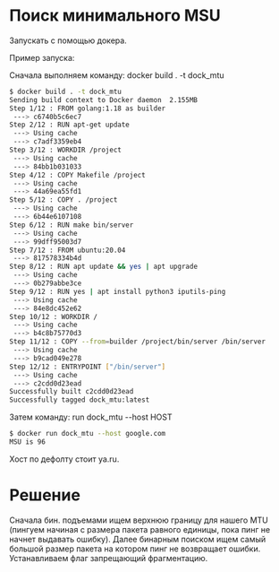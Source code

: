 # Поиск минимального MSU

Запускать с помощью докера. 

Пример запуска:

Сначала выполняем команду: docker build . -t dock_mtu
```bash
$ docker build . -t dock_mtu
Sending build context to Docker daemon  2.155MB
Step 1/12 : FROM golang:1.18 as builder
 ---> c6740b5c6ec7
Step 2/12 : RUN apt-get update
 ---> Using cache
 ---> c7adf3359eb4
Step 3/12 : WORKDIR /project
 ---> Using cache
 ---> 84bb1b031033
Step 4/12 : COPY Makefile /project
 ---> Using cache
 ---> 44a69ea55fd1
Step 5/12 : COPY . /project
 ---> Using cache
 ---> 6b44e6107108
Step 6/12 : RUN make bin/server
 ---> Using cache
 ---> 99dff95003d7
Step 7/12 : FROM ubuntu:20.04
 ---> 817578334b4d
Step 8/12 : RUN apt update && yes | apt upgrade
 ---> Using cache
 ---> 0b279abbe3ce
Step 9/12 : RUN yes | apt install python3 iputils-ping
 ---> Using cache
 ---> 84e8dc452e62
Step 10/12 : WORKDIR /
 ---> Using cache
 ---> b4c8b75770d3
Step 11/12 : COPY --from=builder /project/bin/server /bin/server
 ---> Using cache
 ---> b9cad049e278
Step 12/12 : ENTRYPOINT ["/bin/server"]
 ---> Using cache
 ---> c2cdd0d23ead
Successfully built c2cdd0d23ead
Successfully tagged dock_mtu:latest
```
Затем команду: run dock_mtu --host HOST

```bash
$ docker run dock_mtu --host google.com
MSU is 96
```
Хост по дефолту стоит ya.ru.

# Решение
Сначала бин. подъемами ищем верхнюю границу для нашего MTU (пингуем начиная с размера пакета равного единицы, пока пинг не начнет выдавать ошибку). Далее бинарным поиском ищем самый большой размер пакета на котором пинг не возвращает ошибки. Устанавливаем флаг запрещающий фрагментацию.

